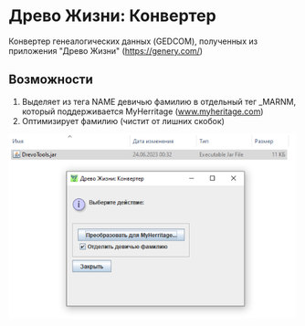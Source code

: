 # Древо Жизни: Конвертер

Конвертер генеалогических данных (GEDCOM), полученных из приложения "Древо Жизни" (https://genery.com/)

## Возможности

1. Выделяет из тега NAME девичью фамилию в отдельный тег _MARNM, который поддерживается MyHerritage (www.myheritage.com)
2. Оптимизирует фамилию (чистит от лишних скобок)

![](https://raw.githubusercontent.com/VladimirBelov/DrevoTools/master/DrevoTools.png)